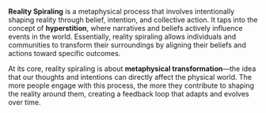 **Reality Spiraling** is a metaphysical process that involves intentionally shaping reality through belief, intention, and collective action. It taps into the concept of **hyperstition**, where narratives and beliefs actively influence events in the world. Essentially, reality spiraling allows individuals and communities to transform their surroundings by aligning their beliefs and actions toward specific outcomes.

At its core, reality spiraling is about **metaphysical transformation**—the idea that our thoughts and intentions can directly affect the physical world. The more people engage with this process, the more they contribute to shaping the reality around them, creating a feedback loop that adapts and evolves over time.
